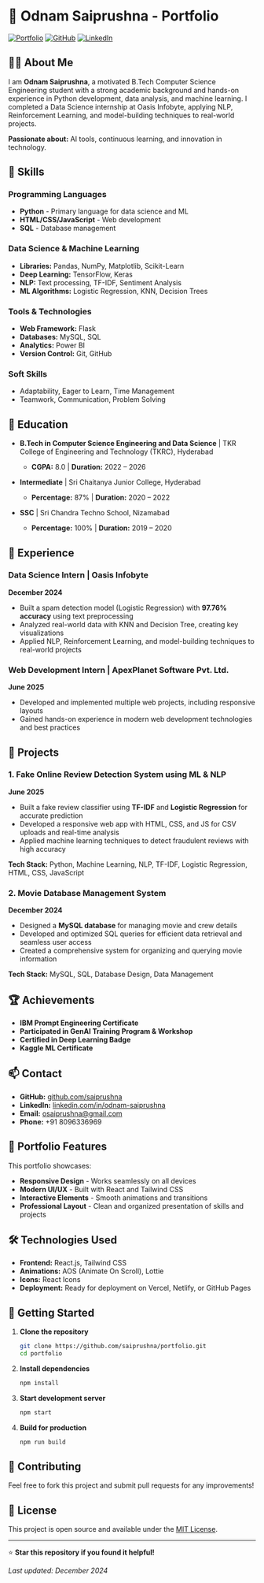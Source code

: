 # 🚀 Odnam Saiprushna - Portfolio

[![Portfolio](https://img.shields.io/badge/Portfolio-Live-blue?style=for-the-badge&logo=react)](https://your-portfolio-url.com)
[![GitHub](https://img.shields.io/badge/GitHub-saiprushna-black?style=for-the-badge&logo=github)](https://github.com/saiprushna)
[![LinkedIn](https://img.shields.io/badge/LinkedIn-odnam--saiprushna-blue?style=for-the-badge&logo=linkedin)](https://linkedin.com/in/odnam-saiprushna)

## 👨‍💻 About Me

I am **Odnam Saiprushna**, a motivated B.Tech Computer Science Engineering student with a strong academic background and hands-on experience in Python development, data analysis, and machine learning. I completed a Data Science internship at Oasis Infobyte, applying NLP, Reinforcement Learning, and model-building techniques to real-world projects.

**Passionate about:** AI tools, continuous learning, and innovation in technology.

## 🎯 Skills

### Programming Languages
- **Python** - Primary language for data science and ML
- **HTML/CSS/JavaScript** - Web development
- **SQL** - Database management

### Data Science & Machine Learning
- **Libraries:** Pandas, NumPy, Matplotlib, Scikit-Learn
- **Deep Learning:** TensorFlow, Keras
- **NLP:** Text processing, TF-IDF, Sentiment Analysis
- **ML Algorithms:** Logistic Regression, KNN, Decision Trees

### Tools & Technologies
- **Web Framework:** Flask
- **Databases:** MySQL, SQL
- **Analytics:** Power BI
- **Version Control:** Git, GitHub

### Soft Skills
- Adaptability, Eager to Learn, Time Management
- Teamwork, Communication, Problem Solving

## 🏫 Education

- **B.Tech in Computer Science Engineering and Data Science** | TKR College of Engineering and Technology (TKRC), Hyderabad
  - **CGPA:** 8.0 | **Duration:** 2022 – 2026

- **Intermediate** | Sri Chaitanya Junior College, Hyderabad
  - **Percentage:** 87% | **Duration:** 2020 – 2022

- **SSC** | Sri Chandra Techno School, Nizamabad
  - **Percentage:** 100% | **Duration:** 2019 – 2020

## 💼 Experience

### Data Science Intern | Oasis Infobyte
**December 2024**
- Built a spam detection model (Logistic Regression) with **97.76% accuracy** using text preprocessing
- Analyzed real-world data with KNN and Decision Tree, creating key visualizations
- Applied NLP, Reinforcement Learning, and model-building techniques to real-world projects

### Web Development Intern | ApexPlanet Software Pvt. Ltd.
**June 2025**
- Developed and implemented multiple web projects, including responsive layouts
- Gained hands-on experience in modern web development technologies and best practices

## 🚀 Projects

### 1. Fake Online Review Detection System using ML & NLP
**June 2025**
- Built a fake review classifier using **TF-IDF** and **Logistic Regression** for accurate prediction
- Developed a responsive web app with HTML, CSS, and JS for CSV uploads and real-time analysis
- Applied machine learning techniques to detect fraudulent reviews with high accuracy

**Tech Stack:** Python, Machine Learning, NLP, TF-IDF, Logistic Regression, HTML, CSS, JavaScript

### 2. Movie Database Management System
**December 2024**
- Designed a **MySQL database** for managing movie and crew details
- Developed and optimized SQL queries for efficient data retrieval and seamless user access
- Created a comprehensive system for organizing and querying movie information

**Tech Stack:** MySQL, SQL, Database Design, Data Management

## 🏆 Achievements

- **IBM Prompt Engineering Certificate**
- **Participated in GenAI Training Program & Workshop**
- **Certified in Deep Learning Badge**
- **Kaggle ML Certificate**

## 📫 Contact

- **GitHub:** [github.com/saiprushna](https://github.com/saiprushna)
- **LinkedIn:** [linkedin.com/in/odnam-saiprushna](https://linkedin.com/in/odnam-saiprushna)
- **Email:** osaiprushna@gmail.com
- **Phone:** +91 8096336969

## 🌟 Portfolio Features

This portfolio showcases:
- **Responsive Design** - Works seamlessly on all devices
- **Modern UI/UX** - Built with React and Tailwind CSS
- **Interactive Elements** - Smooth animations and transitions
- **Professional Layout** - Clean and organized presentation of skills and projects

## 🛠️ Technologies Used

- **Frontend:** React.js, Tailwind CSS
- **Animations:** AOS (Animate On Scroll), Lottie
- **Icons:** React Icons
- **Deployment:** Ready for deployment on Vercel, Netlify, or GitHub Pages

## 📱 Getting Started

1. **Clone the repository**
   ```bash
   git clone https://github.com/saiprushna/portfolio.git
   cd portfolio
   ```

2. **Install dependencies**
   ```bash
   npm install
   ```

3. **Start development server**
   ```bash
   npm start
   ```

4. **Build for production**
   ```bash
   npm run build
   ```

## 🤝 Contributing

Feel free to fork this project and submit pull requests for any improvements!

## 📄 License

This project is open source and available under the [MIT License](LICENSE).

---

⭐ **Star this repository if you found it helpful!**

*Last updated: December 2024*
